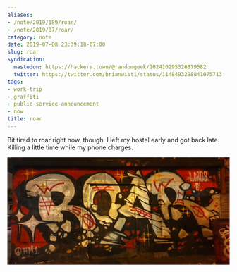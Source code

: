 ```yaml
---
aliases:
- /note/2019/189/roar/
- /note/2019/07/roar/
category: note
date: 2019-07-08 23:39:18-07:00
slug: roar
syndication:
  mastodon: https://hackers.town/@randomgeek/102410295326879582
  twitter: https://twitter.com/brianwisti/status/1148493298841075713
tags:
- work-trip
- graffiti
- public-service-announcement
- now
title: roar
---
```


Bit tired to roar right now, though. I left my hostel early and got back late. Killing a little time while my phone charges.

![attachments/img/2019/2019-07-08-roar-cover.jpg](../../../attachments/img/2019/2019-07-08-roar-cover.jpg)
